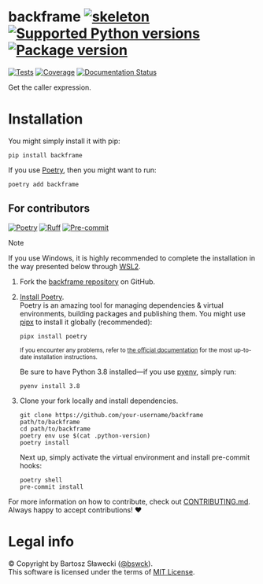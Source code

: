 # backframe [![skeleton](https://img.shields.io/badge/0.0.2rc–140–gfb19b08-skeleton?label=%F0%9F%92%80%20bswck/skeleton&labelColor=black&color=grey&link=https%3A//github.com/bswck/skeleton)](https://github.com/bswck/skeleton/tree/0.0.2rc-140-gfb19b08) [![Supported Python versions](https://img.shields.io/pypi/pyversions/backframe.svg?logo=python&label=Python)](https://pypi.org/project/backframe/) [![Package version](https://img.shields.io/pypi/v/backframe?label=PyPI)](https://pypi.org/project/backframe/)

[![Tests](https://github.com/bswck/backframe/actions/workflows/test.yml/badge.svg)](https://github.com/bswck/backframe/actions/workflows/test.yml)
[![Coverage](https://coverage-badge.samuelcolvin.workers.dev/bswck/backframe.svg)](https://coverage-badge.samuelcolvin.workers.dev/redirect/bswck/backframe)
[![Documentation Status](https://readthedocs.org/projects/backframe/badge/?version=latest)](https://backframe.readthedocs.io/en/latest/?badge=latest)



Get the caller expression.

# Installation
You might simply install it with pip:

```shell
pip install backframe
```

If you use [Poetry](https://python-poetry.org/), then you might want to run:

```shell
poetry add backframe
```

## For contributors
[![Poetry](https://img.shields.io/endpoint?url=https://python-poetry.org/badge/v0.json)](https://python-poetry.org/)
[![Ruff](https://img.shields.io/endpoint?url=https://raw.githubusercontent.com/astral-sh/ruff/main/assets/badge/v2.json)](https://github.com/astral-sh/ruff)
[![Pre-commit](https://img.shields.io/badge/pre--commit-enabled-brightgreen?logo=pre-commit&logoColor=white)](https://github.com/pre-commit/pre-commit)
<!--
This section was generated from bswck/skeleton@0.0.2rc-140-gfb19b08.
Instead of changing this particular file, you might want to alter the template:
https://github.com/bswck/skeleton/tree/0.0.2rc-140-gfb19b08/project/README.md.jinja
-->
> [!Note]
> If you use Windows, it is highly recommended to complete the installation in the way presented below through [WSL2](https://learn.microsoft.com/en-us/windows/wsl/install).
1.  Fork the [backframe repository](https://github.com/bswck/backframe) on GitHub.

1.  [Install Poetry](https://python-poetry.org/docs/#installation).<br/>
    Poetry is an amazing tool for managing dependencies & virtual environments, building packages and publishing them.
    You might use [pipx](https://github.com/pypa/pipx#readme) to install it globally (recommended):

    ```shell
    pipx install poetry
    ```

    <sub>If you encounter any problems, refer to [the official documentation](https://python-poetry.org/docs/#installation) for the most up-to-date installation instructions.</sub>

    Be sure to have Python 3.8 installed—if you use [pyenv](https://github.com/pyenv/pyenv#readme), simply run:

    ```shell
    pyenv install 3.8
    ```

1.  Clone your fork locally and install dependencies.

    ```shell
    git clone https://github.com/your-username/backframe path/to/backframe
    cd path/to/backframe
    poetry env use $(cat .python-version)
    poetry install
    ```

    Next up, simply activate the virtual environment and install pre-commit hooks:

    ```shell
    poetry shell
    pre-commit install
    ```

For more information on how to contribute, check out [CONTRIBUTING.md](https://github.com/bswck/backframe/blob/HEAD/CONTRIBUTING.md).<br/>
Always happy to accept contributions! ❤️

# Legal info
© Copyright by Bartosz Sławecki ([@bswck](https://github.com/bswck)).
<br />This software is licensed under the terms of [MIT License](https://github.com/bswck/backframe/blob/HEAD/LICENSE).
